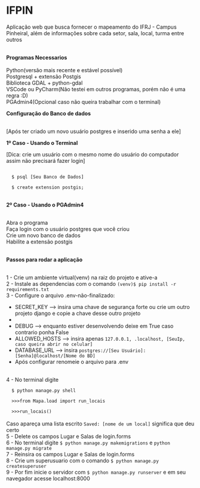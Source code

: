 # IFPIN
Aplicação web que busca fornecer o mapeamento do IFRJ - Campus Pinheiral, além de informações sobre cada setor, sala, local, turma entre outros<br><br>

<strong>Programas Necessarios</strong> <br><br>
Python(versão mais recente e estável possível) <br>
Postgresql + extensão Postgis <br>
Biblioteca GDAL + python-gdal <br>
VSCode ou PyCharm(Não testei em outros programas, porém não é uma regra :D) <br>
PGAdmin4(Opcional caso não queira trabalhar com o terminal)

<strong>Configuração do Banco de dados</strong><br><br>

[Após ter criado um novo usuário postgres e inserido uma senha a ele]<br>


<strong>1º Caso - Usando o Terminal</strong><br>

[Dica: crie um usuário com o mesmo nome do usuário do computador assim não precisará fazer login]

<code>
  $ psql [Seu Banco de Dados]<br>
  $ create extension postgis;
</code><br>

<strong>2º Caso - Usando o PGAdmin4</strong><br><br>

Abra o programa<br>
Faça login com o usuário postgres que você criou<br>
Crie um novo banco de dados<br>
Habilite a extensão postgis<br><br>

<strong>Passos para rodar a aplicação</strong><br><br>

1 - Crie um ambiente virtual(venv) na raiz do projeto e ative-a<br>
2 - Instale as dependencias com o comando <code>(venv)$ pip install -r requirements.txt</code><br>
3 - Configure o arquivo .env-não-finalizado:
<ul>
      <li> SECRET_KEY --> insira uma chave de segurança forte ou crie um outro projeto django e copie a chave desse outro projeto <li>
      <li> DEBUG --> enquanto estiver desenvolvendo deixe em True caso contrario ponha False </li>
      <li> ALLOWED_HOSTS --> insira apenas <code>127.0.0.1, .localhost, [SeuIp, caso queira abrir no celular]</code> </li>
      <li> DATABASE_URL --> insira <code>postgres://[Seu Usuário]:[Senha]@localhost/[Nome do BD]</code></li>
      <li> Após configurar renomeie o arquivo para .env </li>
</ul><br>
4 - No terminal digite<br>
<code>
  $ python manage.py shell<br>
  >>>from Mapa.load import run_locais<br>
  >>>run_locais()
</code><br>
Caso apareça uma lista escrito <code>Saved: [nome de um local]</code> significa que deu certo<br>
5 - Delete os campos Lugar e Salas de login.forms<br>
6 - No terminal digite <code>$ python manage.py makemigrations</code> e <code>python manage.py migrate</code><br>
7 - Reinsira os campos Lugar e Salas de login.forms<br>
8 - Crie um superusuario com o comando <code>$ python manage.py createsuperuser</code><br>
9 - Por fim inicie o servidor com <code>$ python manage.py runserver</code> e em seu navegador acesse localhost:8000<br>
